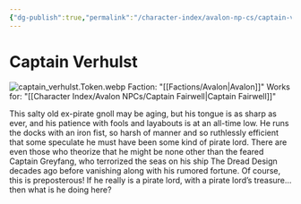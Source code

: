 ```yaml
---
{"dg-publish":true,"permalink":"/character-index/avalon-np-cs/captain-verhulst/","title":"Captain Verhulst","tags":["Avalon","NPC"],"created":"2025-05-30T19:47:49.000-05:00"}
---
```


# Captain Verhulst
![captain_verhulst.Token.webp](/img/user/Assets/Voidbound%20token%20images/captain_verhulst.Token.webp)
Faction: "[[Factions/Avalon\|Avalon]]"
Works for: "[[Character Index/Avalon NPCs/Captain Fairwell\|Captain Fairwell]]"

This salty old ex-pirate gnoll may be aging, but his tongue is as sharp as ever, and his patience with fools and layabouts is at an all-time low. He runs the docks with an iron fist, so harsh of manner and so ruthlessly efficient that some speculate he must have been some kind of pirate lord. There are even those who theorize that he might be none other than the feared Captain Greyfang, who terrorized the seas on his ship The Dread Design decades ago before vanishing along with his rumored fortune. Of course, this is preposterous! If he really is a pirate lord, with a pirate lord’s treasure…then what is he doing here?

